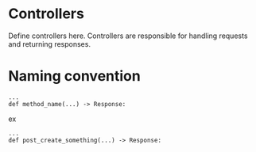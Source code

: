 # Controllers
Define controllers here. Controllers are responsible for handling requests and returning responses.
# Naming convention
```
...
def method_name(...) -> Response:
```
ex
```
...
def post_create_something(...) -> Response:
```